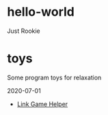 # hello-world
Just Rookie

# toys
Some program toys for relaxation

2020-07-01


- [Link Game Helper](https://github.com/waxxyybb/hello-world/tree/master/LinkGameHelper)

<!-- - [Animate Avatar Generator](https://github.com/waxxyybb/hello-world/tree/master/AnimateAvatarGenerator) -->